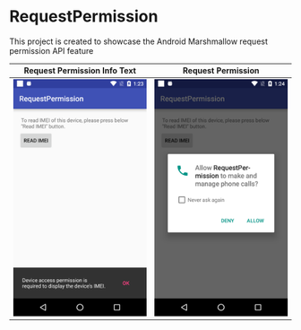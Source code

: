 # RequestPermission
This project is created to showcase the Android Marshmallow request permission API feature

Request Permission Info Text                                                       |  Request Permission
:---------------------------------------------------------------------------------:|:-------------------------:
![](https://github.com/ashish-git/RequestPermission/blob/master/screenshot/2.png)  |  ![](https://github.com/ashish-git/RequestPermission/blob/master/screenshot/3.png)
 

